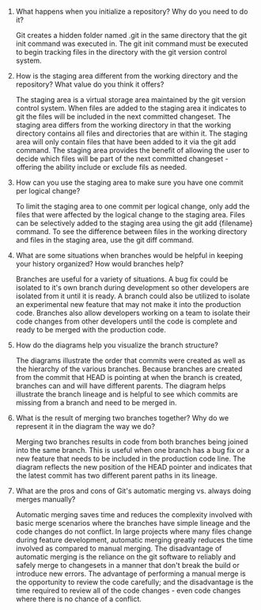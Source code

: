 1. What happens when you initialize a repository? Why do you need to do it?

   Git creates a hidden folder named .git in the same directory that the git init command was executed in. The git init command must be executed to begin tracking files in the directory with the git version control system.

2. How is the staging area different from the working directory and the repository?
What value do you think it offers?

   The staging area is a virtual storage area maintained by the git version control system. When files are added to the staging area it indicates to git the files will be included in the next committed changeset. The staging area differs from the working directory in that the working directory contains all files and directories that are within it. The staging area will only contain files that have been added to it via the git add command. The staging area provides the benefit of allowing the user to decide which files will be part of the next committed changeset - offering the ability include or exclude fils as needed.

3. How can you use the staging area to make sure you have one commit per logical
change?

   To limit the staging area to one commit per logical change, only add the files that were affected by the logical
   change to the staging area. Files can be selectively added to the staging area using the git add {filename} command.
   To see the difference between files in the working directory and files in the staging area, use the git diff command.

4. What are some situations when branches would be helpful in keeping your history
organized? How would branches help?

   Branches are useful for a variety of situations. A bug fix could be isolated to it's own branch during development
   so other developers are isolated from it until it is ready. A branch could also be utilized to isolate an experimental
   new feature that may not make it into the production code. Branches also allow developers working on a team to 
   isolate their code changes from other developers until the code is complete and ready to be merged with the 
   production code.

5. How do the diagrams help you visualize the branch structure?

   The diagrams illustrate the order that commits were created as well as the hierarchy of the various branches. 
   Because branches are created from the commit that HEAD is pointing at when the branch is created, branches
   can and will have different parents. The diagram helps illustrate the branch lineage and is helpful to see
   which commits are missing from a branch and need to be merged in.

6. What is the result of merging two branches together? Why do we represent it in
the diagram the way we do?

   Merging two branches results in code from both branches being joined into the same branch. This is useful when
   one branch has a bug fix or a new feature that needs to be included in the production code line. The diagram 
   reflects the new position of the HEAD pointer and indicates that the latest commit has two different parent
   paths in its lineage.

7. What are the pros and cons of Git's automatic merging vs. always doing merges
manually?

   Automatic merging saves time and reduces the complexity involved with basic merge scenarios where the branches
   have simple lineage and the code changes do not conflict. In large projects where many files change during 
   feature development, automatic merging greatly reduces the time involved as compared to manual merging. The 
   disadvantage of automatic merging is the reliance on the git software to reliably and safely merge to changesets
   in a manner that don't break the build or introduce new errors. The advantage of performing a manual merge
   is the opportunity to review the code carefully; and the disadvantage is the time required to review all 
   of the code changes - even code changes where there is no chance of a conflict.
